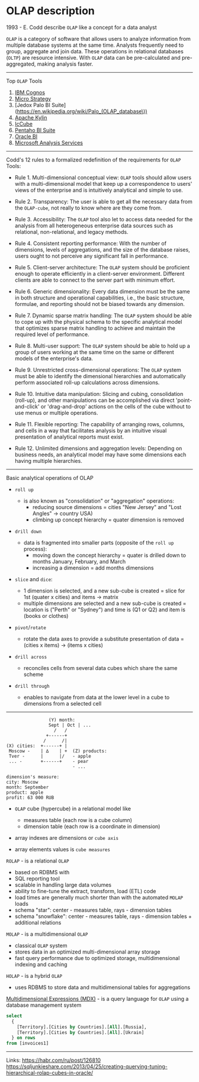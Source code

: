 OLAP description
=======

1993 - E. Codd describe `OLAP` like a concept for a data analyst

`OLAP` is a category of software that allows users to analyze information from multiple database systems at the same time.
Analysts frequently need to group, aggregate and join data. These operations in relational databases (`OLTP`) are resource intensive. With `OLAP` data can be pre-calculated and pre-aggregated, making analysis faster.


---
Top `OLAP` Tools

1. [IBM Cognos](https://en.wikipedia.org/wiki/IBM_Cognos_Analytics)
2. [Micro Strategy](https://en.wikipedia.org/wiki/MicroStrategy)
3. [Jedox Palo BI Suite](https://en.wikipedia.org/wiki/Palo_(OLAP_database\))
4. [Apache Kylin](https://en.wikipedia.org/wiki/Apache_Kylin)
5. [IcCube](https://en.wikipedia.org/wiki/IcCube)
6. [Pentaho BI Suite](https://en.wikipedia.org/wiki/Pentaho)
7. [Oracle BI](https://en.wikipedia.org/wiki/Oracle_Business_Intelligence_Suite_Enterprise_Edition)
8. [Microsoft Analysis Services](https://en.wikipedia.org/wiki/Microsoft_Analysis_Services)


---
Codd's 12 rules to a formalized redefinition of the requirements for `OLAP` Tools:

 - Rule 1. Multi-dimensional conceptual view: `OLAP` tools should allow users with a multi-dimensional model that keep up a correspondence to users' views of the enterprise and is intuitively analytical and simple to use.

 - Rule 2. Transparency: The user is able to get all the necessary data from the `OLAP-cube`, not really to know where are they come from.

 - Rule 3. Accessibility: The `OLAP` tool also let to access data needed for the analysis from all heterogeneous enterprise data sources such as relational, non-relational, and legacy methods.

 - Rule 4. Consistent reporting performance: With the number of dimensions, levels of aggregations, and the size of the database raises, users ought to not perceive any significant fall in performance.

 - Rule 5. Client-server architecture: The `OLAP` system should be proficient enough to operate efficiently in a client-server environment. Different clients are able to connect to the server part with minimum effort.

 - Rule 6. Generic dimensionality: Every data dimension must be the same in both structure and operational capabilities, i.e., the basic structure, formulae, and reporting should not be biased towards any dimension.

 - Rule 7. Dynamic sparse matrix handling: The `OLAP` system should be able to cope up with the physical schema to the specific analytical model that optimizes sparse matrix handling to achieve and maintain the required level of performance.

 - Rule 8. Multi-user support: The `OLAP` system should be able to hold up a group of users working at the same time on the same or different models of the enterprise's data.

 - Rule 9. Unrestricted cross-dimensional operations: The `OLAP` system must be able to identify the dimensional hierarchies and automatically perform associated roll-up calculations across dimensions.

 - Rule 10. Intuitive data manipulation: Slicing and cubing, consolidation (roll-up), and other manipulations can be accomplished via direct 'point-and-click' or 'drag-and-drop' actions on the cells of the cube without to use menus or multiple operations.

 - Rule 11. Flexible reporting: The capability of arranging rows, columns, and cells in a way that facilitates analysis by an intuitive visual presentation of analytical reports must exist.

 - Rule 12. Unlimited dimensions and aggregation levels: Depending on business needs, an analytical model may have some dimensions each having multiple hierarchies.


---
Basic analytical operations of OLAP

 - `roll up`
   - is also known as "consolidation" or "aggregation" operations:
     - reducing source dimensions = cities "New Jersey" and "Lost Angles" -> country USA)
     - climbing up concept hierarchy = quater dimension is removed

 - `drill down`
   - data is fragmented into smaller parts (opposite of the `roll up` process):
     - moving down the concept hierarchy = quater is drilled down to months January, February, and March
     - increasing a dimension = add months dimensions

 - `slice` and `dice`:
   - 1 dimension is selected, and a new sub-cube is created = slice for 1st (quater x cities) and items -> matrix
   - multiple dimensions are selected and a new sub-cube is created = location is ("Perth" or "Sydney") and time is (Q1 or Q2) and item is (books or clothes)

 - `pivot`/`rotate`
   - rotate the data axes to provide a substitute presentation of data = (cities x items) -> (items x cities)

 - `drill across`
   - reconciles cells from several data cubes which share the same scheme

 - `drill through`
   - enables to navigate from data at the lower level in a cube to dimensions from a selected cell


---

```
                (Y) month:
                Sept | Oct | ...
                  /   /
               +------+         
              /      /|         
(X) cities:  +------+ |
 Moscow -    | ∆    | +  (Z) products:
 Tver -      |      |/   - apple
 ... -       +------+    - pear
                         - ...

dimension's measure:
city: Moscow
month: September
product: apple
profit: 63 000 RUB
```

 - `OLAP` cube (hypercube) in a relational model like
   - measures table (each row is a cube column)
   - dimension table (each row is a coordinate in dimension)

 - array indexes are dimensions or `cube axis`
 - array elements values is `cube measures`


`ROLAP` - is a relational `OLAP`
  - based on RDBMS with
  - SQL reporting tool
  - scalable in handling large data volumes
  - ability to fine-tune the extract, transform, load (ETL) code 
  - load times are generally much shorter than with the automated `MOLAP` loads
  - schema "star": center - measures table, rays - dimension tables
  - schema "snowflake": center - measures table, rays - dimension tables + additional relations

`MOLAP` - is a multidimensional `OLAP`
  - classical `OLAP` system
  - stores data in an optimized multi-dimensional array storage
  - fast query performance due to optimized storage, multidimensional indexing and caching

`HOLAP` - is a hybrid `OLAP`
  - uses RDBMS to store data and multidimensional tables for aggregations

[Multidimensional Expressions (MDX)](https://en.wikipedia.org/wiki/MultiDimensional_eXpressions) - is a query language for `OLAP` using a database management system
```sql
select 
  {
    [Territory].[Cities by Countries].[All].[Russia],
    [Territory].[Cities by Countries].[All].[Ukrain]
  } on rows
from [invoices1]
```

---
Links: 
https://habr.com/ru/post/126810
https://sqljunkieshare.com/2013/04/25/creating-querying-tuning-hierarchical-rolap-cubes-in-oracle/
